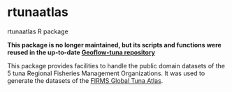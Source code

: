 # rtunaatlas
rtunaatlas R package

**This package is no longer maintained, but its scripts and functions were reused in the up-to-date [Geoflow-tuna repository](https://github.com/firms-gta/geoflow-tunaatlas)**

This package provides facilities to handle the public domain datasets of the 5 tuna Regional Fisheries Management Organizations. 
It was used to generate the datasets of the [FIRMS Global Tuna Atlas](https://www.fao.org/fishery/en/collection/firms-tuna-atlas). 
